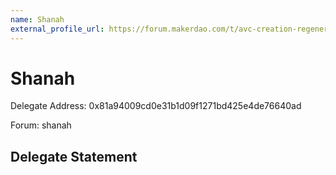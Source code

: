 ```yaml
---
name: Shanah
external_profile_url: https://forum.makerdao.com/t/avc-creation-regenerative-finance-avc/20354
---
```


# Shanah
Delegate Address: 0x81a94009cd0e31b1d09f1271bd425e4de76640ad

Forum: shanah

## Delegate Statement
